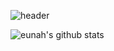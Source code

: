 ![header](https://capsule-render.vercel.app/api?type=waving&color=34558b&height=300&section=header&text=Welcome%20%&fontSize=90&desc=Eunah's%20Github%20Profile&fontColor=F6F6F6&descSize=20&descAlign=50&descAlignY=62)

![eunah's github stats](https://github-readme-stats.vercel.app/api?username=eunahheo&show_icons=true)

<!--
**eunahheo/eunahheo** is a ✨ _special_ ✨ repository because its `README.md` (this file) appears on your GitHub profile.

[![Solved.ac
프로필](http://mazassumnida.wtf/api/v2/generate_badge?boj=sdi1358)](https://solved.ac/sdi1358)

Here are some ideas to get you started:

- 🔭 I’m currently working on ...
- 🌱 I’m currently learning ...
- 👯 I’m looking to collaborate on ...
- 🤔 I’m looking for help with ...
- 💬 Ask me about ...
- 📫 How to reach me: ...
- 😄 Pronouns: ...
- ⚡ Fun fact: ...
-->
